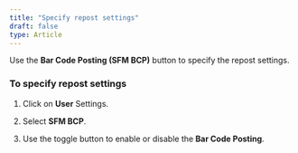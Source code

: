 ```yaml
---
title: "Specify repost settings"
draft: false
type: Article
---
```


Use the **Bar Code Posting (SFM BCP)** button to specify the repost settings.

### To specify repost settings

1. Click on **User** Settings.

2. Select **SFM BCP**.

3. Use the toggle button to enable or disable the **Bar Code Posting**.

​